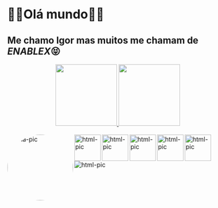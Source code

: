 <h1>🐱‍👤Olá mundo🐱‍👤</h1>
  <h2>Me chamo Igor mas muitos me chamam de <i>ENABLEX</i>😝</h2>

<div align="center">
  <a href="https://github.com/1enablex">
  <img height="140em" src="https://github-readme-stats.vercel.app/api?username=1enablex&show_icons=true&theme=dracula&include_all_commits=true&count_private=true"/>
  <img height="140em" src="https://github-readme-stats.vercel.app/api/top-langs/?username=1enablex&layout=compact&langs_count=7&theme=dracula"/>
</div>
<div style="display: inline_block"><br>
  <img align="left" alt="Ena-pic" height="150" style=" border-radius:50em;"
src="https://cdn.discordapp.com/attachments/965346685624655922/969755092284760074/unknown.png">
<img align="left" alt="html-pic" height="60" style=" border: radius 6px;900px;"
src="https://cdn.jsdelivr.net/gh/devicons/devicon/icons/html5/html5-original-wordmark.svg" />
<img align="left" alt="html-pic" height="60" style=" border: radius 6px;900px;"
src="https://cdn.jsdelivr.net/gh/devicons/devicon/icons/css3/css3-plain-wordmark.svg" />
<img align="left" alt="html-pic" height="60" style=" border: radius 6px;900px;"
src="https://img.icons8.com/color/344/javascript--v1.png" />
<img align="left" alt="html-pic" height="60" style=" border: radius 6px;900px;"
src="https://cdn.discordapp.com/attachments/963785559103385633/969754165070938152/unknown.png" />
<img align="left" alt="html-pic" height="60" style=" border: radius 6px;900px;"
src="https://img.icons8.com/color/344/bootstrap.png" />

<img align="left" alt="html-pic" style=" border: radius 6px;900px;"
src="https://media.discordapp.net/attachments/902393811177709608/978384803080597565/jogar_online_em_console_que_nao_tem_modo_online_ISSO_SIM_EH_SER_BANDIDAO.gif" />
</div>

